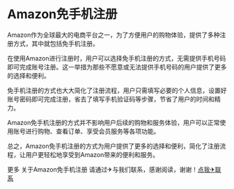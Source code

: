 # Amazon免手机注册

Amazon作为全球最大的电商平台之一，为了方便用户的购物体验，提供了多种注册方式，其中就包括免手机注册。

在使用Amazon进行注册时，用户可以选择免手机注册的方式，无需提供手机号码即可完成账号注册。这一举措为那些不愿意或无法提供手机号码的用户提供了更多的选择和便利。

免手机注册的方式也大大简化了注册流程，用户只需填写必要的个人信息，设置好账号密码即可完成注册，省去了填写手机验证码等步骤，节省了用户的时间和精力。

Amazon免手机注册的方式并不影响用户后续的购物和服务体验，用户可以正常使用账号进行购物、查看订单、享受会员服务等各项功能。

总之，Amazon免手机注册的方式为用户提供了更多的选择和便利，简化了注册流程，让用户更轻松地享受到Amazon带来的便利和服务。

更多 关于Amazon免手机注册 请通过✈与我们联系，感谢阅读，谢谢！[点我✈联系](https://gg.k02.cc)